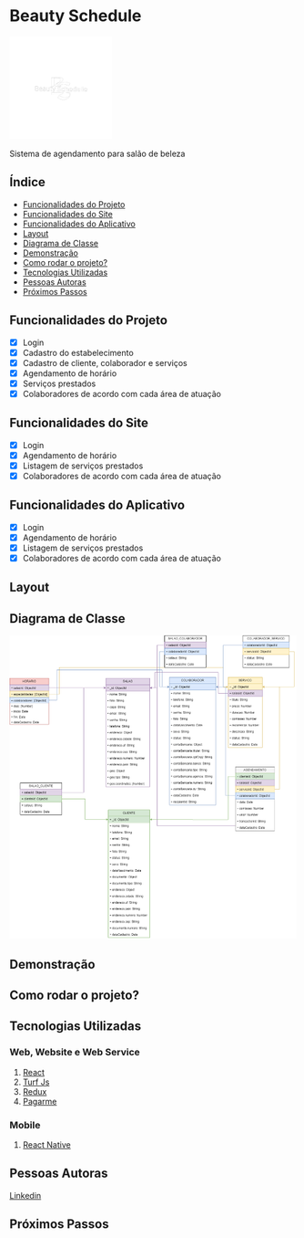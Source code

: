 # Beauty Schedule
<img src="./assets/logo.png" alt="logo" style="width:180px; height:180px">

Sistema de agendamento para salão de beleza

## Índice

- <a href="#funcionalidades-do-projeto">Funcionalidades do Projeto</a>
- <a href="#funcionalidades-do-site">Funcionalidades do Site</a>
- <a href="#funcionalidades-do-aplicativo">Funcionalidades do Aplicativo</a>
- <a href="#layout">Layout</a>
- <a href="#diagrama-de-classe">Diagrama de Classe</a>
- <a href="#demonstração">Demonstração</a>
- <a href="#como-rodar-o-projeto">Como rodar o projeto?</a>
- <a href="#tecnologias-utilizadas">Tecnologias Utilizadas</a>
- <a href="#pessoas-autoras">Pessoas Autoras</a>
- <a href="#próximos-passos">Próximos Passos</a>

## Funcionalidades do Projeto

- [x] Login
- [x] Cadastro do estabelecimento
- [x] Cadastro de cliente, colaborador e serviços
- [x] Agendamento de horário
- [x] Serviços prestados
- [x] Colaboradores de acordo com cada área de atuação

## Funcionalidades do Site

- [x] Login
- [x] Agendamento de horário
- [x] Listagem de serviços prestados
- [x] Colaboradores de acordo com cada área de atuação

## Funcionalidades do Aplicativo

- [x] Login
- [x] Agendamento de horário
- [x] Listagem de serviços prestados
- [x] Colaboradores de acordo com cada área de atuação

## Layout

## Diagrama de Classe
<img src="./assets/Diagrama_Classe.png">

## Demonstração

## Como rodar o projeto?


## Tecnologias Utilizadas

### Web, Website e Web Service
1. [React](https://react.dev/)
3. [Turf Js](https://turfjs.org/)
4. [Redux](https://redux.js.org/)
2. [Pagarme](https://pagar.me/)

### Mobile
1. [React Native](https://reactnative.dev/)

## Pessoas Autoras

[Linkedin](https://www.linkedin.com/in/wagnersjesus/)

## Próximos Passos